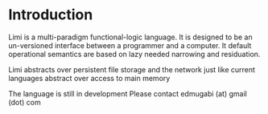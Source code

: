 # Introduction

Limi is a multi-paradigm functional-logic language. It is designed to be an un-versioned interface between a programmer and a computer. It default operational semantics are based on lazy needed narrowing and residuation.

Limi abstracts over persistent file storage and the network just like current languages abstract over access to main memory

The language is still in development
Please contact edmugabi (at) gmail (dot) com

